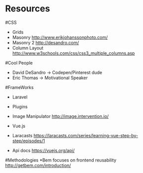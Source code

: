 # Resources

#CSS
 * Grids
  * Masonry http://www.erikjohanssonphoto.com/
  * Masonry 2 http://desandro.com/
  * Column Layout http://www.w3schools.com/css/css3_multiple_columns.asp

#Cool People 
 * David DeSandro -> Codepen/Pinterest dude
 * Eric Thomas -> Motivational Speaker 

#FrameWorks
 * Laravel
  * Plugins
   * Image Manipulator http://image.intervention.io/
  
 * Vue.js
  * Laracasts https://laracasts.com/series/learning-vue-step-by-step/episodes/1
  * Api docs https://vuejs.org/api/
  
#Methodologies
 *Bem focuses on frontend reusability http://getbem.com/introduction/

